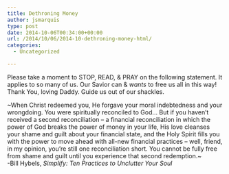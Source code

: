 ```yaml
---
title: Dethroning Money
author: jsmarquis
type: post
date: 2014-10-06T00:34:00+00:00
url: /2014/10/06/2014-10-dethroning-money-html/
categories:
  - Uncategorized

---
```

Please take a moment to STOP, READ, & PRAY on the following statement. It applies to so many of us. Our Savior can & _wants_ to free us all in this way! Thank You, loving Daddy. Guide us out of our shackles.

~When Christ redeemed you, He forgave your moral indebtedness and your wrongdoing. You were spiritually reconciled to God&#8230; But if you haven&#8217;t received a second reconciliation &#8211; a financial reconciliation in which the power of God breaks the power of money in your life, His love cleanses your shame and guilt about your financial state, and the Holy Spirit fills you with the power to move ahead with all-new financial practices &#8211; well, friend, in my opinion, you&#8217;re still one reconciliation short. You cannot be fully free from shame and guilt until you experience that second redemption.~  
-Bill Hybels, _Simplify: Ten Practices to Unclutter Your Soul_